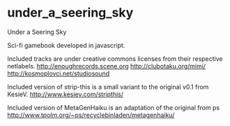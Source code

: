 under_a_seering_sky
===================

Under a Seering Sky

Sci-fi gamebook developed in javascript.

Included tracks are under creative commons licenses from their respective netlabels.
http://enoughrecords.scene.org
http://clubotaku.org/mimi/
http://kosmoplovci.net/studiosound

Included version of strip-this is a small variant to the original v0.1 from KesieV.
http://www.kesiev.com/stripthis/

Included version of MetaGenHaiku is an adaptation of the original from ps
http://www.tpolm.org/~ps/recyclebinladen/metagenhaiku/